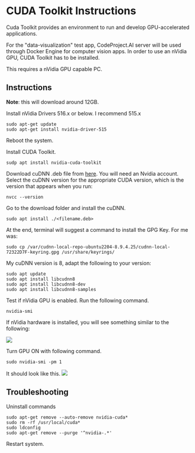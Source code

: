 # CUDA Toolkit Instructions

Cuda Toolkit provides an environment to run and develop GPU-accelerated applications.

For the "data-visualization" test app, CodeProject.AI server will be used through Docker Engine for computer vision apps. In order to use an nVidia GPU, CUDA Toolkit has to be installed.

This requires a nVidia GPU capable PC.

## Instructions

**Note**: this will download around 12GB.

Install nVidia Drivers 516.x or below. I recommend 515.x
```
sudo apt-get update
sudo apt-get install nvidia-driver-515
```
Reboot the system.

Install CUDA Toolkit.
```
sudp apt install nvidia-cuda-toolkit
```

Download cuDNN .deb file from [here](https://developer.nvidia.com/rdp/cudnn-download). You will need an Nvidia account. Select the cuDNN version for the appropriate CUDA version, which is the version that appears when you run:
```
nvcc --version
```

Go to the download folder and install the cuDNN.
```
sudo apt install ./<filename.deb>
```

At the end, terminal will suggest a command to install the GPG Key. For me was:
```
sudo cp /var/cudnn-local-repo-ubuntu2204-8.9.4.25/cudnn-local-72322D7F-keyring.gpg /usr/share/keyrings/
```

My cuDNN version is 8, adapt the following to your version:
```
sudo apt update
sudo apt install libcudnn8
sudo apt install libcudnn8-dev
sudo apt install libcudnn8-samples
```

Test if nVidia GPU is enabled. Run the following command.
```
nvidia-smi
```
If nVidia hardware is installed, you will see something similar to the following:

![](https://github.com/hugoescalpelo/data-visualization/blob/main/Images/Screenshot%20from%202023-10-06%2000-49-01.png?raw=true)

Turn GPU ON with following command.
```
sudo nvidia-smi -pm 1
```
It should  look like this.
![](https://github.com/hugoescalpelo/data-visualization/blob/main/Images/Screenshot%20from%202023-10-06%2020-44-59.png?raw=true)

## Troubleshooting

Uninstall commands
```
sudo apt-get remove --auto-remove nvidia-cuda*
sudo rm -rf /usr/local/cuda*
sudo ldconfig
sudo apt-get remove --purge '^nvidia-.*'
```
Restart system.
